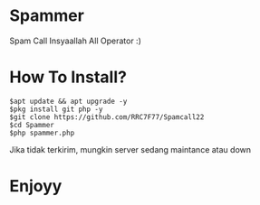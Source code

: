 # Spammer
Spam Call Insyaallah All Operator :)

# How To Install?
```
$apt update && apt upgrade -y
$pkg install git php -y
$git clone https://github.com/RRC7F77/Spamcall22
$cd Spammer
$php spammer.php
```
Jika tidak terkirim, mungkin server sedang maintance atau down
# Enjoyy
